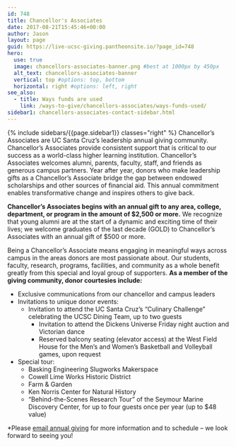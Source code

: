 ```yaml
---
id: 748
title: Chancellor's Associates
date: 2017-08-21T15:45:46+00:00
author: Jason
layout: page
guid: https://live-ucsc-giving.pantheonsite.io/?page_id=748
hero:
  use: true
  image: chancellors-associates-banner.png #best at 1000px by 450px
  alt_text: chancellors-associates-banner
  vertical: top #options: top, bottom
  horizontal: right #options: left, right
see_also:
  - title: Ways funds are used
    link: /ways-to-give/chancellors-associates/ways-funds-used/
sidebar1: chancellors-associates-contact-sidebar.html
---
```

{% include sidebars/{{page.sidebar1}} classes="right" %}
Chancellor’s Associates are UC Santa Cruz’s leadership annual giving community. Chancellor’s Associates provide consistent support that is critical to our success as a world-class higher learning institution. Chancellor’s Associates welcomes alumni, parents, faculty, staff, and friends as generous campus partners. Year after year, donors who make leadership gifts as a Chancellor’s Associate bridge the gap between endowed scholarships and other sources of financial aid. This annual commitment enables transformative change and inspires others to give back.

**Chancellor’s Associates begins with an annual gift to any area, college, department, or program in the amount of $2,500 or more.** We recognize that young alumni are at the start of a dynamic and exciting time of their lives; we welcome graduates of the last decade (GOLD) to Chancellor’s Associates with an annual gift of $500 or more.

Being a Chancellor’s Associate means engaging in meaningful ways across campus in the areas  donors are most passionate about.  Our students, faculty, research, programs, facilities, and community as a whole benefit greatly from this special and loyal group of supporters. **As a member of the giving community, donor courtesies include:**

- Exclusive communications from our chancellor and campus leaders    
- Invitations to unique donor events:
  - Invitation to attend the UC Santa Cruz’s “Culinary Challenge” celebrating the UCSC Dining Team, up to two guests   
	- Invitation to attend the Dickens Universe Friday night auction and Victorian dance
	- Reserved balcony seating (elevator access) at the West Field House for the Men’s and Women’s Basketball and Volleyball games, upon request
- Special tour: 
	- Basking Engineering Slugworks Makerspace
	- Cowell Lime Works Historic District
  - Farm & Garden
  - Ken Norris Center for Natural History
  - “Behind-the-Scenes Research Tour” of the Seymour Marine Discovery Center, for up to four guests once per year (up to $48 value)

*Please [email annual giving](mailto:annualgiving@ucsc.edu) for more information and to schedule – we look forward to seeing you!